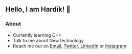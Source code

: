 ## Hello, I am Hardik! 👋

### **About**

- Currently learning C++
- Talk to me about New technology
- Reach me out on [Email](hardik.khandala22@gmail.com), [Twitter](https://twitter.com/hardik_khandala), [LinkedIn](https://www.linkedin.com/in/hardik-khandala/) or [Instagram](https://www.instagram.com/hardik.khandala22/)
